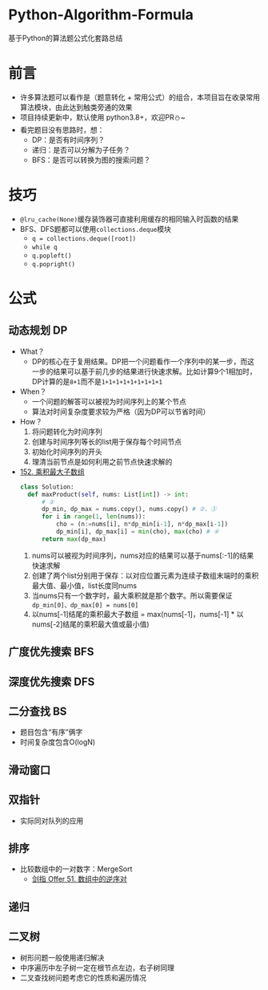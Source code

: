 # Python-Algorithm-Formula
基于Python的算法题公式化套路总结

# 前言
- 许多算法题可以看作是（题意转化 + 常用公式）的组合，本项目旨在收录常用算法模块，由此达到触类旁通的效果
- 项目持续更新中，默认使用 python3.8+，欢迎PR⛄~
- 看完题目没有思路时，想：
  - DP：是否有时间序列？
  - 递归：是否可以分解为子任务？
  - BFS：是否可以转换为图的搜索问题？

# 技巧
- `@lru_cache(None)`缓存装饰器可直接利用缓存的相同输入时函数的结果
- BFS、DFS题都可以使用`collections.deque`模块
  - `q = collections.deque([root])`
  - `while q`
  - `q.popleft()`
  - `q.popright()`

# 公式
## 动态规划 DP
- What？
  - DP的核心在于复用结果。DP把一个问题看作一个序列中的某一步，而这一步的结果可以基于前几步的结果进行快速求解。比如计算9个1相加时，DP计算的是`8+1`而不是`1+1+1+1+1+1+1+1+1`
- When？
  - 一个问题的解答可以被视为时间序列上的某个节点
  - 算法对时间复杂度要求较为严格（因为DP可以节省时间）
- How？
  1. 将问题转化为时间序列
  2. 创建与时间序列等长的list用于保存每个时间节点
  3. 初始化时间序列的开头
  4. 理清当前节点是如何利用之前节点快速求解的
- [152. 乘积最大子数组](https://leetcode-cn.com/problems/maximum-product-subarray/)
  ```python
  class Solution:
    def maxProduct(self, nums: List[int]) -> int:
        # ①
        dp_min, dp_max = nums.copy(), nums.copy() # ②、③
        for i in range(1, len(nums)):
            cho = (n:=nums[i], n*dp_min[i-1], n*dp_max[i-1])
            dp_min[i], dp_max[i] = min(cho), max(cho) # ④
        return max(dp_max)
  ```
  1. nums可以被视为时间序列，nums对应的结果可以基于nums[:-1]的结果快速求解
  2. 创建了两个list分别用于保存：以对应位置元素为连续子数组末端时的乘积最大值、最小值，list长度同nums
  3. 当nums只有一个数字时，最大乘积就是那个数字。所以需要保证`dp_min[0]、dp_max[0] = nums[0]`
  4. 以nums[-1]结尾的乘积最大子数组 = max(nums[-1]，nums[-1] * 以nums[-2]结尾的乘积最大值或最小值)
## 广度优先搜索 BFS

## 深度优先搜索 DFS

## 二分查找 BS
- 题目包含“有序”俩字
- 时间复杂度包含O(logN)

## 滑动窗口

## 双指针
- 实际同对队列的应用

## 排序
- 比较数组中的一对数字：MergeSort
  - [剑指 Offer 51. 数组中的逆序对](https://leetcode-cn.com/problems/shu-zu-zhong-de-ni-xu-dui-lcof/)

## 递归

## 二叉树
- 树形问题一般使用递归解决
- 中序遍历中左子树一定在根节点左边，右子树同理
- 二叉查找树问题考虑它的性质和遍历情况
